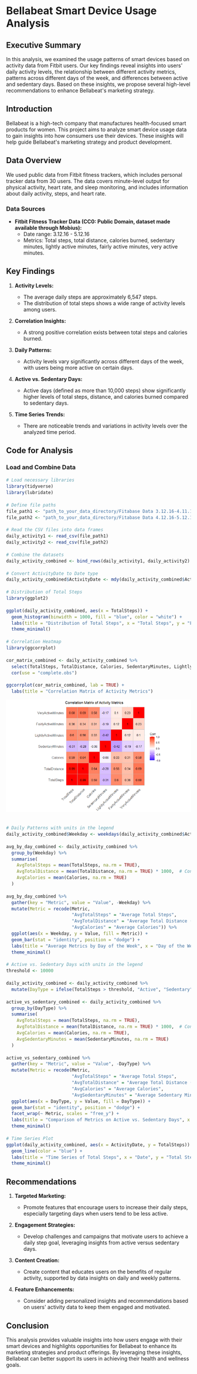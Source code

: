 # Bellabeat Smart Device Usage Analysis

## Executive Summary
In this analysis, we examined the usage patterns of smart devices based on activity data from Fitbit users. Our key findings reveal insights into users' daily activity levels, the relationship between different activity metrics, patterns across different days of the week, and differences between active and sedentary days. Based on these insights, we propose several high-level recommendations to enhance Bellabeat's marketing strategy.

## Introduction
Bellabeat is a high-tech company that manufactures health-focused smart products for women. This project aims to analyze smart device usage data to gain insights into how consumers use their devices. These insights will help guide Bellabeat's marketing strategy and product development.

## Data Overview
We used public data from Fitbit fitness trackers, which includes personal tracker data from 30 users. The data covers minute-level output for physical activity, heart rate, and sleep monitoring, and includes information about daily activity, steps, and heart rate.

### Data Sources
- **Fitbit Fitness Tracker Data (CC0: Public Domain, dataset made available through Mobius):**
  - Date range: 3.12.16 - 5.12.16
  - Metrics: Total steps, total distance, calories burned, sedentary minutes, lightly active minutes, fairly active minutes, very active minutes.

## Key Findings
1. **Activity Levels:**
   - The average daily steps are approximately 6,547 steps.
   - The distribution of total steps shows a wide range of activity levels among users.

2. **Correlation Insights:**
   - A strong positive correlation exists between total steps and calories burned.

3. **Daily Patterns:**
   - Activity levels vary significantly across different days of the week, with users being more active on certain days.

4. **Active vs. Sedentary Days:**
   - Active days (defined as more than 10,000 steps) show significantly higher levels of total steps, distance, and calories burned compared to sedentary days.

5. **Time Series Trends:**
   - There are noticeable trends and variations in activity levels over the analyzed time period.
   
## Code for Analysis

### Load and Combine Data
```r
# Load necessary libraries
library(tidyverse)
library(lubridate)

# Define file paths
file_path1 <- "path_to_your_data_directory/Fitabase Data 3.12.16-4.11.16/dailyActivity_merged.csv"
file_path2 <- "path_to_your_data_directory/Fitabase Data 4.12.16-5.12.16/dailyActivity_merged.csv"

# Read the CSV files into data frames
daily_activity1 <- read_csv(file_path1)
daily_activity2 <- read_csv(file_path2)

# Combine the datasets
daily_activity_combined <- bind_rows(daily_activity1, daily_activity2)

# Convert ActivityDate to Date type
daily_activity_combined$ActivityDate <- mdy(daily_activity_combined$ActivityDate)

# Distribution of Total Steps
library(ggplot2)

ggplot(daily_activity_combined, aes(x = TotalSteps)) +
  geom_histogram(binwidth = 1000, fill = "blue", color = "white") +
  labs(title = "Distribution of Total Steps", x = "Total Steps", y = "Frequency") +
  theme_minimal()

# Correlation Heatmap
library(ggcorrplot)

cor_matrix_combined <- daily_activity_combined %>%
  select(TotalSteps, TotalDistance, Calories, SedentaryMinutes, LightlyActiveMinutes, FairlyActiveMinutes, VeryActiveMinutes) %>%
  cor(use = "complete.obs")

ggcorrplot(cor_matrix_combined, lab = TRUE) +
  labs(title = "Correlation Matrix of Activity Metrics")
```
![bellabeat_correlation](images/bellabeat_correlation1.png)
```r
  
# Daily Patterns with units in the legend
daily_activity_combined$Weekday <- weekdays(daily_activity_combined$ActivityDate)

avg_by_day_combined <- daily_activity_combined %>%
  group_by(Weekday) %>%
  summarise(
    AvgTotalSteps = mean(TotalSteps, na.rm = TRUE),
    AvgTotalDistance = mean(TotalDistance, na.rm = TRUE) * 1000,  # Convert to meters
    AvgCalories = mean(Calories, na.rm = TRUE)
  )

avg_by_day_combined %>%
  gather(key = "Metric", value = "Value", -Weekday) %>%
  mutate(Metric = recode(Metric, 
                         "AvgTotalSteps" = "Average Total Steps", 
                         "AvgTotalDistance" = "Average Total Distance (meters)",
                         "AvgCalories" = "Average Calories")) %>%
  ggplot(aes(x = Weekday, y = Value, fill = Metric)) +
  geom_bar(stat = "identity", position = "dodge") +
  labs(title = "Average Metrics by Day of the Week", x = "Day of the Week", y = "Average Value") +
  theme_minimal()

# Active vs. Sedentary Days with units in the legend
threshold <- 10000

daily_activity_combined <- daily_activity_combined %>%
  mutate(DayType = ifelse(TotalSteps > threshold, "Active", "Sedentary"))

active_vs_sedentary_combined <- daily_activity_combined %>%
  group_by(DayType) %>%
  summarise(
    AvgTotalSteps = mean(TotalSteps, na.rm = TRUE),
    AvgTotalDistance = mean(TotalDistance, na.rm = TRUE) * 1000,  # Convert to meters
    AvgCalories = mean(Calories, na.rm = TRUE),
    AvgSedentaryMinutes = mean(SedentaryMinutes, na.rm = TRUE)
  )

active_vs_sedentary_combined %>%
  gather(key = "Metric", value = "Value", -DayType) %>%
  mutate(Metric = recode(Metric, 
                         "AvgTotalSteps" = "Average Total Steps", 
                         "AvgTotalDistance" = "Average Total Distance (meters)",
                         "AvgCalories" = "Average Calories",
                         "AvgSedentaryMinutes" = "Average Sedentary Minutes")) %>%
  ggplot(aes(x = DayType, y = Value, fill = DayType)) +
  geom_bar(stat = "identity", position = "dodge") +
  facet_wrap(~ Metric, scales = "free_y") +
  labs(title = "Comparison of Metrics on Active vs. Sedentary Days", x = "Day Type", y = "Average Value") +
  theme_minimal()

# Time Series Plot
ggplot(daily_activity_combined, aes(x = ActivityDate, y = TotalSteps)) +
  geom_line(color = "blue") +
  labs(title = "Time Series of Total Steps", x = "Date", y = "Total Steps") +
  theme_minimal()
```

## Recommendations
1. **Targeted Marketing:**
   - Promote features that encourage users to increase their daily steps, especially targeting days when users tend to be less active.

2. **Engagement Strategies:**
   - Develop challenges and campaigns that motivate users to achieve a daily step goal, leveraging insights from active versus sedentary days.

3. **Content Creation:**
   - Create content that educates users on the benefits of regular activity, supported by data insights on daily and weekly patterns.

4. **Feature Enhancements:**
   - Consider adding personalized insights and recommendations based on users' activity data to keep them engaged and motivated.

## Conclusion
This analysis provides valuable insights into how users engage with their smart devices and highlights opportunities for Bellabeat to enhance its marketing strategies and product offerings. By leveraging these insights, Bellabeat can better support its users in achieving their health and wellness goals.
